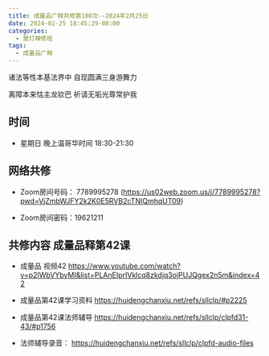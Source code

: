```yaml
---
title: 成量品广释共修第100次--2024年2月25日
date: 2024-02-25 18:45:29-08:00
categories:
  - 慧灯禅修班
tags:
  - 成量品广释
---
```

诸法等性本基法界中 自现圆满三身游舞力 

离障本来怙主龙钦巴 祈请无垢光尊常护我

## 时间

* 星期日 晚上温哥华时间 18:30-21:30

## 网络共修

* Zoom房间号码： 7789995278 (https://us02web.zoom.us/j/7789995278?pwd=VjZmbWJFY2k2K0E5RVB2cTNIQmhqUT09)

* Zoom房间密码：19621211

## 共修内容 成量品释第42课

* 成量品 视频42 <https://www.youtube.com/watch?v=p2IWbVYbvMI&list=PLAnEIprIVklcq8zkdjq3ojPUJQgex2n5m&index=42>

* 成量品第42课学习资料 <https://huidengchanxiu.net/refs/sllclp/#p2225>

* 成量品第42课法师辅导 <https://huidengchanxiu.net/refs/sllclp/clpfd31-43/#p1756>

- 法师辅导录音： <https://huidengchanxiu.net/refs/sllclp/clpfd-audio-files>

